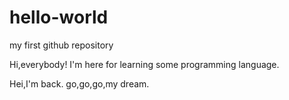 # hello-world
my first github repository

Hi,everybody!
I'm here for learning some programming language.

Hei,I'm back.
go,go,go,my dream.
